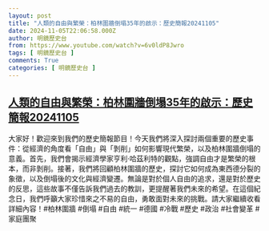 ```yaml
---
layout: post
title: "人類的自由與繁榮：柏林圍牆倒塌35年的啟示：歷史簡報20241105"
date: 2024-11-05T22:06:58.000Z
author: 明鏡歷史台
from: https://www.youtube.com/watch?v=6v0ldP8Jwro
tags: [ 明鏡歷史台 ]
comments: True
categories: [ 明鏡歷史台 ]
---
```

<!--1730844418000-->
[人類的自由與繁榮：柏林圍牆倒塌35年的啟示：歷史簡報20241105](https://www.youtube.com/watch?v=6v0ldP8Jwro)
------

<div>
大家好！歡迎來到我們的歷史簡報節目！今天我們將深入探討兩個重要的歷史事件：從經濟的角度看「自由」與「剝削」如何影響現代繁榮，以及柏林圍牆倒塌的意義。首先，我們會揭示經濟學家亨利·哈茲利特的觀點，強調自由才是繁榮的根本，而非剝削。接著，我們將回顧柏林圍牆的歷史，探討它如何成為東西德分裂的象徵，以及倒塌後的文化與經濟變遷。無論是對於個人自由的追求，還是對於歷史的反思，這些故事不僅告訴我們過去的教訓，更提醒著我們未來的希望。在這個紀念日，我們呼籲大家珍惜來之不易的自由，勇敢面對未來的挑戰。請大家繼續收看詳細內容！#柏林圍牆 #倒塌 #自由 #統一 #德國 #冷戰 #歷史 #政治 #社會變革 #家庭團聚
</div>
